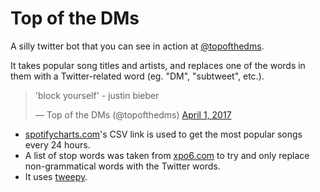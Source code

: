 # Top of the DMs

A silly twitter bot that you can see in action at [@topofthedms](https://twitter.com/topofthedms).

It takes popular song titles and artists, and replaces one of the words in them with a Twitter-related word (eg. "DM", "subtweet", etc.).

<blockquote class="twitter-tweet" data-lang="en"><p lang="en" dir="ltr">&#39;block yourself&#39; - justin bieber</p>&mdash; Top of the DMs (@topofthedms) <a href="https://twitter.com/topofthedms/status/848012279664791552">April 1, 2017</a></blockquote>
<script async src="//platform.twitter.com/widgets.js" charset="utf-8"></script>

- [spotifycharts.com](https://spotifycharts.com)'s CSV link is used to get the most popular songs every 24 hours.
- A list of stop words was taken from [xpo6.com](http://xpo6.com/list-of-english-stop-words/) to try and only replace non-grammatical words with the Twitter words.
- It uses [tweepy](https://github.com/tweepy/tweepy).
